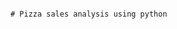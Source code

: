                                                                           # Pizza sales analysis using python
